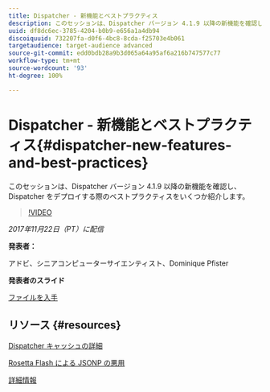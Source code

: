 ```yaml
---
title: Dispatcher - 新機能とベストプラクティス
description: このセッションは、Dispatcher バージョン 4.1.9 以降の新機能を確認し、Dispatcher をデプロイする際のベストプラクティスをいくつか紹介します。
uuid: df8dc6ec-3785-4204-b0b9-e656a1a4db94
discoiquuid: 732207fa-d0f6-4bc8-8cda-f25703e4b061
targetaudience: target-audience advanced
source-git-commit: edd0bdb28a9b3d065a64a95af6a216b747577c77
workflow-type: tm+mt
source-wordcount: '93'
ht-degree: 100%

---
```


# Dispatcher - 新機能とベストプラクティス{#dispatcher-new-features-and-best-practices}

このセッションは、Dispatcher バージョン 4.1.9 以降の新機能を確認し、Dispatcher をデプロイする際のベストプラクティスをいくつか紹介します。

>[!VIDEO](https://video.tv.adobe.com/v/20842/?quality=9)

*2017年11月22日（PT）に配信*

**発表者：**

アドビ、シニアコンピューターサイエンティスト、Dominique Pfister

**発表者のスライド**

[ファイルを入手](assets/dispatcher-aemgemsnov2017.pdf)

## リソース {#resources}

[Dispatcher キャッシュの詳細](https://github.com/cqsupport/webinar-dispatchercache)

[Rosetta Flash による JSONP の悪用](https://miki.it/blog/2014/7/8/abusing-jsonp-with-rosetta-flash/)

[詳細情報](https://adobe-consulting-services.github.io/acs-aem-commons/features/dispatcher-ttl/index.html)

<!--
[Get back to the Overview](https://helpx.adobe.com/experience-manager/kt/eseminars/gems/aem-index.html)
-->
